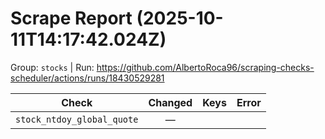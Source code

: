 # Scrape Report (2025-10-11T14:17:42.024Z)

Group: `stocks`  |  Run: https://github.com/AlbertoRoca96/scraping-checks-scheduler/actions/runs/18430529281

| Check | Changed | Keys | Error |
|---|:---:|:--|:--|
| `stock_ntdoy_global_quote` | — |  |  |
